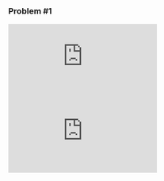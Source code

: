 ### Problem #1
![Equation1](https://latex.codecogs.com/gif.latex?X_1&plus;Y_1&plus;Z_1%5Cgeq%20300)
![Equation2](https://latex.codecogs.com/gif.latex?Z_2%3DX_1&plus;Y_1-300)

